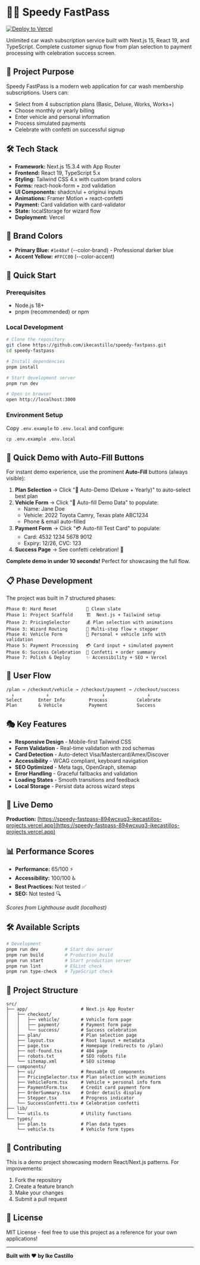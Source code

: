 # 🚗💨 Speedy FastPass

[![Deploy to Vercel](https://vercel.com/button)](https://vercel.com/new/clone?repository-url=https://github.com/ikecastillo/speedy-fastpass)

Unlimited car wash subscription service built with Next.js 15, React 19, and TypeScript. Complete customer signup flow from plan selection to payment processing with celebration success screen.

## 🎯 Project Purpose

Speedy FastPass is a modern web application for car wash membership subscriptions. Users can:
- Select from 4 subscription plans (Basic, Deluxe, Works, Works+)
- Choose monthly or yearly billing
- Enter vehicle and personal information
- Process simulated payments
- Celebrate with confetti on successful signup

## 🛠️ Tech Stack

- **Framework:** Next.js 15.3.4 with App Router
- **Frontend:** React 19, TypeScript 5.x
- **Styling:** Tailwind CSS 4.x with custom brand colors
- **Forms:** react-hook-form + zod validation
- **UI Components:** shadcn/ui + originui inputs
- **Animations:** Framer Motion + react-confetti
- **Payment:** Card validation with card-validator
- **State:** localStorage for wizard flow
- **Deployment:** Vercel

## 🎨 Brand Colors

- **Primary Blue:** `#1e40af` (--color-brand) - Professional darker blue
- **Accent Yellow:** `#FFCC00` (--color-accent)

## 🚀 Quick Start

### Prerequisites
- Node.js 18+ 
- pnpm (recommended) or npm

### Local Development

```bash
# Clone the repository
git clone https://github.com/ikecastillo/speedy-fastpass.git
cd speedy-fastpass

# Install dependencies
pnpm install

# Start development server
pnpm run dev

# Open in browser
open http://localhost:3000
```

### Environment Setup

Copy `.env.example` to `.env.local` and configure:

```bash
cp .env.example .env.local
```

## 🧪 Quick Demo with Auto-Fill Buttons

For instant demo experience, use the prominent **Auto-Fill** buttons (always visible):

1. **Plan Selection** → Click "🎯 Auto-Demo (Deluxe + Yearly)" to auto-select best plan
2. **Vehicle Form** → Click "🚀 Auto-fill Demo Data" to populate:
   - Name: Jane Doe
   - Vehicle: 2022 Toyota Camry, Texas plate ABC1234
   - Phone & email auto-filled
3. **Payment Form** → Click "💳 Auto-fill Test Card" to populate:
   - Card: 4532 1234 5678 9012
   - Expiry: 12/26, CVC: 123
4. **Success Page** → See confetti celebration! 🎉

**Complete demo in under 10 seconds!** Perfect for showcasing the full flow.

## 📋 Phase Development

The project was built in 7 structured phases:

```
Phase 0: Hard Reset           🔄 Clean slate
Phase 1: Project Scaffold     🏗️  Next.js + Tailwind setup
Phase 2: PricingSelector      💰 Plan selection with animations
Phase 3: Wizard Routing       🧭 Multi-step flow + stepper
Phase 4: Vehicle Form         🚗 Personal + vehicle info with validation
Phase 5: Payment Processing   💳 Card input + simulated payment
Phase 6: Success Celebration  🎉 Confetti + order summary
Phase 7: Polish & Deploy      ✨ Accessibility + SEO + Vercel
```

## 🎯 User Flow

```
/plan → /checkout/vehicle → /checkout/payment → /checkout/success
  ↓            ↓                    ↓                ↓
Select      Enter Info         Process           Celebrate
Plan        & Vehicle          Payment           Success
```

## 🎭 Key Features

- **Responsive Design** - Mobile-first Tailwind CSS
- **Form Validation** - Real-time validation with zod schemas
- **Card Detection** - Auto-detect Visa/Mastercard/Amex/Discover
- **Accessibility** - WCAG compliant, keyboard navigation
- **SEO Optimized** - Meta tags, OpenGraph, sitemap
- **Error Handling** - Graceful fallbacks and validation
- **Loading States** - Smooth transitions and feedback
- **Local Storage** - Persist data across wizard steps

## 🚀 Live Demo

**Production:** [https://speedy-fastpass-894wcxuq3-ikecastillos-projects.vercel.app](https://speedy-fastpass-894wcxuq3-ikecastillos-projects.vercel.app)

## 📊 Performance Scores

- **Performance:** 65/100 ⚡
- **Accessibility:** 100/100 ♿
- **Best Practices:** Not tested ✅
- **SEO:** Not tested 🔍

*Scores from Lighthouse audit (localhost)*

## 🛠️ Available Scripts

```bash
# Development
pnpm run dev          # Start dev server
pnpm run build        # Production build
pnpm run start        # Start production server
pnpm run lint         # ESLint check
pnpm run type-check   # TypeScript check
```

## 📂 Project Structure

```
src/
├── app/                    # Next.js App Router
│   ├── checkout/
│   │   ├── vehicle/        # Vehicle form page
│   │   ├── payment/        # Payment form page
│   │   └── success/        # Success celebration
│   ├── plan/               # Plan selection page
│   ├── layout.tsx          # Root layout + metadata
│   ├── page.tsx            # Homepage (redirects to /plan)
│   ├── not-found.tsx       # 404 page
│   ├── robots.txt          # SEO robots file
│   └── sitemap.xml         # SEO sitemap
├── components/
│   ├── ui/                 # Reusable UI components
│   ├── PricingSelector.tsx # Plan selection with animations
│   ├── VehicleForm.tsx     # Vehicle + personal info form
│   ├── PaymentForm.tsx     # Credit card payment form
│   ├── OrderSummary.tsx    # Order details display
│   ├── Stepper.tsx         # Progress indicator
│   └── SuccessConfetti.tsx # Celebration confetti
├── lib/
│   └── utils.ts            # Utility functions
└── types/
    ├── plan.ts             # Plan data types
    └── vehicle.ts          # Vehicle form types
```

## 🤝 Contributing

This is a demo project showcasing modern React/Next.js patterns. For improvements:

1. Fork the repository
2. Create a feature branch
3. Make your changes
4. Submit a pull request

## 📄 License

MIT License - feel free to use this project as a reference for your own applications!

---

**Built with ❤️ by Ike Castillo**
